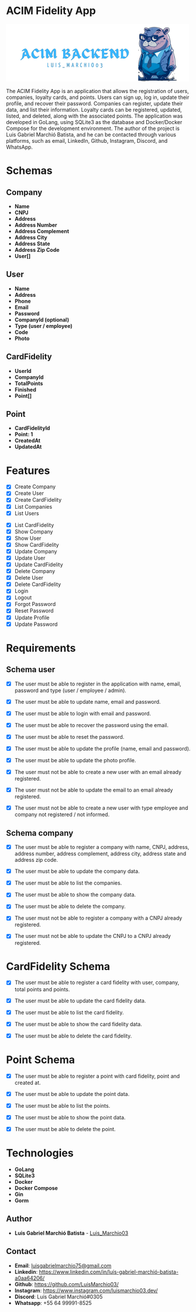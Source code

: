 # ACIM Fidelity App

![Logo](./.github/acim-backend.png)

The ACIM Fidelity App is an application that allows the registration of users, companies, loyalty cards, and points. Users can sign up, log in, update their profile, and recover their password. Companies can register, update their data, and list their information. Loyalty cards can be registered, updated, listed, and deleted, along with the associated points. The application was developed in GoLang, using SQLite3 as the database and Docker/Docker Compose for the development environment. The author of the project is Luis Gabriel Marchió Batista, and he can be contacted through various platforms, such as email, LinkedIn, Github, Instagram, Discord, and WhatsApp.

# Schemas

## Company

- **Name**
- **CNPJ**
- **Address**
- **Address Number**
- **Address Complement**
- **Address City**
- **Address State**
- **Address Zip Code**
- **User[]**

## User

- **Name**
- **Address**
- **Phone**
- **Email**
- **Password**
- **CompanyId (optional)**
- **Type (user / employee)**
- **Code**
- **Photo**


## CardFidelity

- **UserId**
- **CompanyId**
- **TotalPoints**
- **Finished** 
- **Point[]**

## Point

- **CardFidelityId**
- **Point: 1**
- **CreatedAt**
- **UpdatedAt**

# Features

- [x] Create Company
- [x] Create User
- [x] Create CardFidelity
- [x] List Companies
- [x] List Users
<!-- - [] List Users by Company -->
<!-- - [] List Users by Type -->
<!-- - [] List Users by Company and Type -->
- [x] List CardFidelity
- [x] Show Company
- [x] Show User
- [x] Show CardFidelity
- [x] Update Company
- [x] Update User
- [x] Update CardFidelity
- [x] Delete Company
- [x] Delete User
- [x] Delete CardFidelity
- [x] Login
- [x] Logout
- [x] Forgot Password
- [x] Reset Password
- [x] Update Profile
- [x] Update Password
<!-- - [] Access Control Permissions (middleware) -->

# Requirements


## Schema user

- [x] The user must be able to register in the application with name, email, password and type (user / employee / admin).

- [x] The user must be able to update name, email and password.

- [x] The user must be able to login with email and password.

<!-- - [] The user must be able to logout. -->

- [x] The user must be able to recover the password using the email.

- [x] The user must be able to reset the password.

- [x] The user must be able to update the profile (name, email and password).

- [x] The user must be able to update the photo profile.

- [x] The user must not be able to create a new user with an email already registered.

- [x] The user must not be able to update the email to an email already registered.

- [x] The user must not be able to create a new user with type employee and company not registered / not informed.

## Schema company

- [x] The user must be able to register a company with name, CNPJ, address, address number, address complement, address city, address state and address zip code.

- [x] The user must be able to update the company data.

- [x] The user must be able to list the companies.

- [x] The user must be able to show the company data.

- [x] The user must be able to delete the company.

- [x] The user must not be able to register a company with a CNPJ already registered.

- [x] The user must not be able to update the CNPJ to a CNPJ already registered.

<!-- - [] The user must not be able to delete a company with users registered. -->

# CardFidelity Schema

- [x] The user must be able to register a card fidelity with user, company, total points and points.

- [x] The user must be able to update the card fidelity data.

- [x] The user must be able to list the card fidelity.

- [x] The user must be able to show the card fidelity data.

- [x] The user must be able to delete the card fidelity.

<!-- - [] The user must not be able to register a card fidelity with a user already registered.

- [] The user must not be able to update the user to a user already registered.

- [] The user must not be able to delete a card fidelity with points registered. -->

# Point Schema

- [x] The user must be able to register a point with card fidelity, point and created at.

- [x] The user must be able to update the point data.

- [x] The user must be able to list the points.

- [x] The user must be able to show the point data.

- [x] The user must be able to delete the point.

<!-- - [] The user must not be able to register a point with a card fidelity already registered.

- [] The user must not be able to update the card fidelity to a card fidelity already registered.

- [] The user must not be able to delete a point with points registered. -->

# Technologies

- **GoLang**
- **SQLite3**
- **Docker**
- **Docker Compose**
- **Gin**
- **Gorm**

## Author

- **Luis Gabriel Marchió Batista** - [Luis_Marchio03](https://www.linkedin.com/in/luís-gabriel-marchió-batista-a0aa64206/)


## Contact

- **Email**: luisgabrielmarchio75@gmail.com
- **Linkedin**: https://www.linkedin.com/in/luís-gabriel-marchió-batista-a0aa64206/
- **Github**: https://github.com/LuisMarchio03/
- **Instagram**: https://www.instagram.com/luismarchio03.dev/
- **Discord**: Luís Gabriel Marchió#0305
- **Whatsapp**: +55 64 99991-8525
